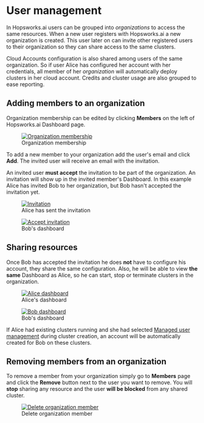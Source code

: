 # User management
In Hopsworks.ai users can be grouped into *organizations* to access the same resources.
When a new user registers with Hopsworks.ai a new organization is created. This user later on can
invite other registered users to their organization so they can share access to the same clusters.

Cloud Accounts configuration is also shared among users of the same organization. So if user Alice has configured
her account with her credentials, all member of her *organization* will automatically deploy clusters in her cloud
account. Credits and cluster usage are also grouped to ease reporting.

## Adding members to an organization
Organization membership can be edited by clicking **Members** on the left of Hopsworks.ai Dashboard page.

<p align="center">
  <figure>
    <a  href="../../../assets/images/hopsworksai/members_empty.png">
      <img src="../../../assets/images/hopsworksai/members_empty.png" alt="Organization membership">
    </a>
    <figcaption>Organization membership</figcaption>
  </figure>
</p>

To add a new member to your organization add the user's email and click **Add**. The invited user will
receive an email with the invitation.

An invited user **must accept** the invitation to be part of the organization. An invitation will show up in
the invited member's Dashboard. In this example Alice has invited Bob to her organization, but Bob hasn't accepted
the invitation yet.

<p align="center">
  <figure>
    <a  href="../../../assets/images/hopsworksai/members_invited.png">
      <img src="../../../assets/images/hopsworksai/members_invited.png" alt="Invitation">
    </a>
    <figcaption>Alice has sent the invitation</figcaption>
  </figure>

  <figure>
    <a  href="../../../assets/images/hopsworksai/members_accept.png">
      <img src="../../../assets/images/hopsworksai/members_accept.png" alt="Accept invitation">
    </a>
    <figcaption>Bob's dashboard</figcaption>
  </figure>
</p>

## Sharing resources
Once Bob has accepted the invitation he does **not** have to configure his account, they share the same configuration.
Also, he will be able to view **the same** Dashboard as Alice, so he can start, stop or terminate clusters in the organization.

<p align="center">
  <figure>
    <a  href="../../../assets/images/hopsworksai/alice_dashboard.png">
      <img src="../../../assets/images/hopsworksai/alice_dashboard.png" alt="Alice dashboard">
    </a>
    <figcaption>Alice's dashboard</figcaption>
  </figure>

  <figure>
    <a  href="../../../assets/images/hopsworksai/bob_dashboard.png">
      <img src="../../../assets/images/hopsworksai/bob_dashboard.png" alt="Bob dashboard">
    </a>
    <figcaption>Bob's dashboard</figcaption>
  </figure>
</p>

If Alice had existing clusters running and she had selected [Managed user management](../aws/cluster_creation/#step-9-user-management-selection)
during cluster creation, an account will be automatically created for Bob on these clusters.

## Removing members from an organization
To remove a member from your organization simply go to **Members** page and click the **Remove** button next to the user you want to remove.
You will **stop** sharing any resource and the user **will be blocked** from any shared cluster.

<p align="center">
  <figure>
    <a  href="../../../assets/images/hopsworksai/members_delete.png">
      <img src="../../../assets/images/hopsworksai/members_delete.png" alt="Delete organization member">
    </a>
    <figcaption>Delete organization member</figcaption>
  </figure>
</p>

